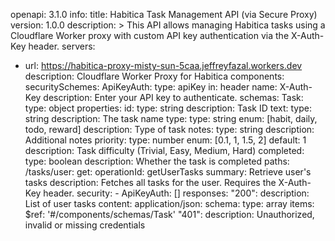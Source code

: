 openapi: 3.1.0
info:
  title: Habitica Task Management API (via Secure Proxy)
  version: 1.0.0
  description: >
    This API allows managing Habitica tasks using a Cloudflare Worker proxy with
    custom API key authentication via the X-Auth-Key header.
servers:
  - url: https://habitica-proxy-misty-sun-5caa.jeffreyfazal.workers.dev
    description: Cloudflare Worker Proxy for Habitica
components:
  securitySchemes:
    ApiKeyAuth:
      type: apiKey
      in: header
      name: X-Auth-Key
      description: Enter your API key to authenticate.
  schemas:
    Task:
      type: object
      properties:
        id:
          type: string
          description: Task ID
        text:
          type: string
          description: The task name
        type:
          type: string
          enum: [habit, daily, todo, reward]
          description: Type of task
        notes:
          type: string
          description: Additional notes
        priority:
          type: number
          enum: [0.1, 1, 1.5, 2]
          default: 1
          description: Task difficulty (Trivial, Easy, Medium, Hard)
        completed:
          type: boolean
          description: Whether the task is completed
paths:
  /tasks/user:
    get:
      operationId: getUserTasks
      summary: Retrieve user's tasks
      description: Fetches all tasks for the user. Requires the X-Auth-Key header.
      security:
        - ApiKeyAuth: []
      responses:
        "200":
          description: List of user tasks
          content:
            application/json:
              schema:
                type: array
                items:
                  $ref: '#/components/schemas/Task'
        "401":
          description: Unauthorized, invalid or missing credentials
